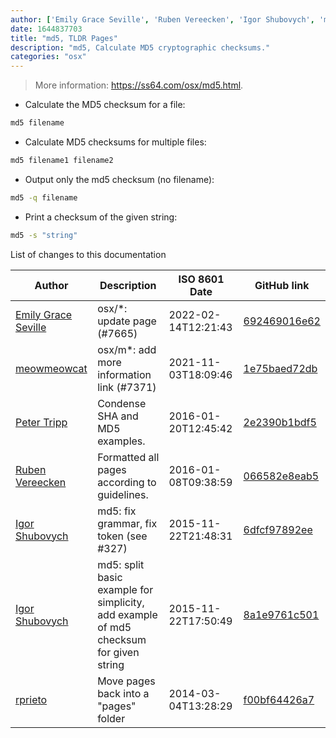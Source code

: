 ```yaml
---
author: ['Emily Grace Seville', 'Ruben Vereecken', 'Igor Shubovych', 'meowmeowcat', 'rprieto', 'Peter Tripp']
date: 1644837703
title: "md5, TLDR Pages"
description: "md5, Calculate MD5 cryptographic checksums."
categories: "osx"
---
```

> More information: <https://ss64.com/osx/md5.html>.

- Calculate the MD5 checksum for a file:

```bash
md5 filename
```

- Calculate MD5 checksums for multiple files:

```bash
md5 filename1 filename2
```

- Output only the md5 checksum (no filename):

```bash
md5 -q filename
```

- Print a checksum of the given string:

```bash
md5 -s "string"
```
List of changes to this documentation


Author | Description | ISO 8601 Date | GitHub link
------|-----|-----|-----
[Emily Grace Seville](mailto:emilyseville7cf@gmail.com) | osx/*: update page (#7665) | 2022-02-14T12:21:43 | [692469016e62](https://github.com/tldr-pages/tldr/commit/692469016e62d4410ec92a8f29272e447046a0d2)
[meowmeowcat](mailto:meowmeowcat1211@gmail.com) | osx/m*: add more information link (#7371) | 2021-11-03T18:09:46 | [1e75baed72db](https://github.com/tldr-pages/tldr/commit/1e75baed72db8bc67f7edfc001cd572f755beba5)
[Peter Tripp](mailto:petertripp@gmail.com) | Condense SHA and MD5 examples. | 2016-01-20T12:45:42 | [2e2390b1bdf5](https://github.com/tldr-pages/tldr/commit/2e2390b1bdf5158793c2ae644601b857d6f5ce76)
[Ruben Vereecken](mailto:rubenvereecken@gmail.com) | Formatted all pages according to guidelines. | 2016-01-08T09:38:59 | [066582e8eab5](https://github.com/tldr-pages/tldr/commit/066582e8eab57bce9861cc8d379e158d61f1cc95)
[Igor Shubovych](mailto:igor.shubovych@gmail.com) | md5: fix grammar, fix token (see #327) | 2015-11-22T21:48:31 | [6dfcf97892ee](https://github.com/tldr-pages/tldr/commit/6dfcf97892ee551bc609a14766a2e207efbbda56)
[Igor Shubovych](mailto:igor.shubovych@gmail.com) | md5: split basic example for simplicity, add example of md5 checksum for given string | 2015-11-22T17:50:49 | [8a1e9761c501](https://github.com/tldr-pages/tldr/commit/8a1e9761c501acf5f4fdf7d43c225e2f96ff122d)
[rprieto](mailto:choicesmade@gmail.com) | Move pages back into a "pages" folder | 2014-03-04T13:28:29 | [f00bf64426a7](https://github.com/tldr-pages/tldr/commit/f00bf64426a792ee3aac792f9c0aec3f8b1eaa7d)

